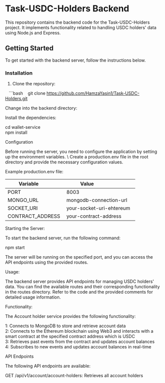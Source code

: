 <!-- Install dependencies:
cd wallet-service
npm install


Set up environment variables:

NODE_ENV=development
PORT=8003 \
MONGO_URL=<your-mongodb-connection-url> \
SOCKET_URI=<your-socket-uri> \
CONTRACT_ADDRESS=<your-contract-address>


| Variable          | Value                    |
|-------------------|--------------------------|
| PORT              | 8003                     |
| MONGO_URL         |<connection-url>
| SOCKET_URI        |<your-socket-uri>         |
| CONTRACT_ADDRESS  |<your-contract-address>   |

npm start


Functionality
The Account holder service provides the following functionality:

Connects to MongoDB to store and retrieve account data
Connects to the Ethereum blockchain using Web3 and interacts with a smart contract at the specified contract address which is USDC
Retrieves past events from the contract and updates account balances
Subscribes to new events and updates account balances in real-time


API Endpoints
The following API endpoints are available:

GET /api/v1/account/account-holders: Retrieves all account holders



[9:37 pm] Fahad Aziz -->




# Task-USDC-Holders Backend

This repository contains the backend code for the Task-USDC-Holders project. It implements functionality related to handling USDC holders' data using Node.js and Express.
## Getting Started
To get started with the backend server, follow the instructions below.

### Installation
1. Clone the repository:

   ```bash
   git clone https://github.com/HamzaYasin1/Task-USDC-Holders.git

Change into the backend directory:

Install the dependencies:

cd wallet-service \
npm install

Configuration

Before running the server, you need to configure the application by setting up the environment variables. \ 
Create a production.env file in the root directory and provide the necessary configuration values.

Example production.env file:



| Variable          | Value                    |
|-------------------|--------------------------|
| PORT              | 8003                     |
| MONGO_URL         |mongodb-connection-url    | 
| SOCKET_URI        |your-socket-uri-ehtereum  |
| CONTRACT_ADDRESS  |your-contract-address     |




Starting the Server:

To start the backend server, run the following command:

npm start

The server will be running on the specified port, and you can access the API endpoints using the provided routes.

Usage:

The backend server provides API endpoints for managing USDC holders' data. You can find the available routes and their corresponding functionality in the routes directory. Refer to the code and the provided comments for detailed usage information.

Functionality:

The Account holder service provides the following functionality:

1: Connects to MongoDB to store and retrieve account data \
2: Connects to the Ethereum blockchain using Web3 and interacts with a smart contract at the specified contract address which is USDC \
3: Retrieves past events from the contract and updates account balances \
4: Subscribes to new events and updates account balances in real-time


API Endpoints

The following API endpoints are available:

GET /api/v1/account/account-holders: Retrieves all account holders
 






